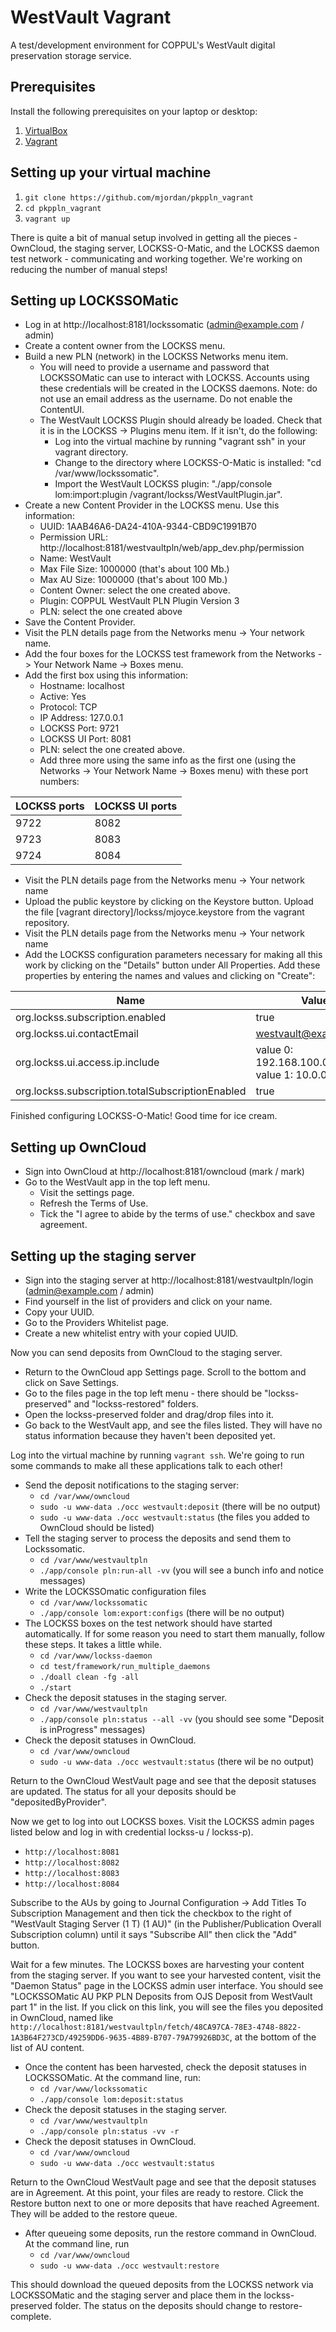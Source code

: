 # WestVault Vagrant

A test/development environment for COPPUL's WestVault digital preservation storage service.

## Prerequisites

Install the following prerequisites on your laptop or desktop:

1. [VirtualBox](https://www.virtualbox.org/)
2. [Vagrant](http://www.vagrantup.com/)

## Setting up your virtual machine

1. `git clone https://github.com/mjordan/pkppln_vagrant`
2. `cd pkppln_vagrant`
3. `vagrant up`

There is quite a bit of manual setup involved in getting all the pieces - OwnCloud, the staging server, LOCKSS-O-Matic, and the LOCKSS daemon test network - communicating and working together. We're working on reducing the number of manual steps!

## Setting up LOCKSSOMatic

* Log in at http://localhost:8181/lockssomatic (admin@example.com / admin)
* Create a content owner from the LOCKSS menu.
* Build a new PLN (network) in the LOCKSS Networks menu item.
  * You will need to provide a username and password that LOCKSSOMatic can use to interact with LOCKSS. Accounts using these credentials will be created in the LOCKSS daemons. Note: do not use an email address as the username. Do not enable the ContentUI.
  * The WestVault LOCKSS Plugin should already be loaded. Check that it is in the LOCKSS -> Plugins menu item. If it isn't, do the following:
    * Log into the virtual machine by running "vagrant ssh" in your vagrant directory.
    * Change to the directory where LOCKSS-O-Matic is installed: "cd /var/www/lockssomatic".
    * Import the WestVault LOCKSS plugin: "./app/console lom:import:plugin /vagrant/lockss/WestVaultPlugin.jar".
* Create a new Content Provider in the LOCKSS menu. Use this information:
  * UUID: 1AAB46A6-DA24-410A-9344-CBD9C1991B70
  * Permission URL: http://localhost:8181/westvaultpln/web/app_dev.php/permission
  * Name: WestVault
  * Max File Size: 1000000 (that's about 100 Mb.)
  * Max AU Size: 1000000 (that's about 100 Mb.)
  * Content Owner: select the one created above.
  * Plugin: COPPUL WestVault PLN Plugin Version 3
  * PLN: select the one created above
* Save the Content Provider.
* Visit the PLN details page from the Networks menu -> Your network name.
* Add the four boxes for the LOCKSS test framework from the Networks -> Your Network Name -> Boxes menu.
* Add the first box using this information:
  * Hostname: localhost
  * Active: Yes
  * Protocol: TCP
  * IP Address: 127.0.0.1
  * LOCKSS Port: 9721
  * LOCKSS UI Port: 8081
  * PLN: select the one created above.
  * Add three more using the same info as the first one (using the Networks -> Your Network Name -> Boxes menu) with these port numbers:

LOCKSS ports | LOCKSS UI ports
--- | ---
9722 | 8082
9723 | 8083
9724 | 8084

* Visit the PLN details page from the Networks menu -> Your network name
* Upload the public keystore by clicking on the Keystore button. Upload the file [vagrant directory]/lockss/mjoyce.keystore from the vagrant repository.
* Visit the PLN details page from the Networks menu -> Your network name
* Add the LOCKSS configuration parameters necessary for making all this work by clicking on the "Details" button under All Properties. Add these properties by entering the names and values and clicking on "Create":

Name | Value
--- | ---
org.lockss.subscription.enabled | true
org.lockss.ui.contactEmail | westvault@example.com
org.lockss.ui.access.ip.include | value 0: 192.168.100.0.24, value 1: 10.0.0.0/8
org.lockss.subscription.totalSubscriptionEnabled | true


Finished configuring LOCKSS-O-Matic! Good time for ice cream.

## Setting up OwnCloud

* Sign into OwnCloud at http://localhost:8181/owncloud (mark / mark)
* Go to the WestVault app in the top left menu.
  * Visit the settings page.
  * Refresh the Terms of Use.
  * Tick the "I agree to abide by the terms of use." checkbox and save agreement.

## Setting up the staging server

* Sign into the staging server at http://localhost:8181/westvaultpln/login (admin@example.com / admin)
* Find yourself in the list of providers and click on your name.
* Copy your UUID.
* Go to the Providers Whitelist page.
* Create a new whitelist entry with your copied UUID.

Now you can send deposits from OwnCloud to the staging server.

* Return to the OwnCloud app Settings page. Scroll to the bottom and click on Save Settings.
* Go to the files page in the top left menu - there should be "lockss-preserved" and "lockss-restored" folders.
* Open the lockss-preserved folder and drag/drop files into it.
* Go back to the WestVault app, and see the files listed. They will have no status information because they haven't been deposited yet.

Log into the virtual machine by running `vagrant ssh`. We're going to run some commands to make all these applications talk to each other!

* Send the deposit notifications to the staging server:
  * `cd /var/www/owncloud`
  * `sudo -u www-data ./occ westvault:deposit` (there will be no output)
  * `sudo -u www-data ./occ westvault:status` (the files you added to OwnCloud should be listed)
* Tell the staging server to process the deposits and send them to Lockssomatic.
  * `cd /var/www/westvaultpln`
  * `./app/console pln:run-all -vv` (you will see a bunch info and notice messages)
* Write the LOCKSSOmatic configuration files
  * `cd /var/www/lockssomatic`
  * `./app/console lom:export:configs` (there will be no output)
* The LOCKSS boxes on the test network should have started automatically. If for some reason you need to start them manually, follow these steps. It takes a little while.
  * `cd /var/www/lockss-daemon`
  * `cd test/framework/run_multiple_daemons`
  * `./doall clean -fg -all`
  * `./start`
* Check the deposit statuses in the staging server.
  * `cd /var/www/westvaultpln`
  * `./app/console pln:status --all -vv` (you should see some "Deposit is inProgress" messages)
* Check the deposit statuses in OwnCloud.
  * `cd /var/www/owncloud`
  * `sudo -u www-data ./occ westvault:status` (there wil be no output)

Return to the OwnCloud WestVault page and see that the deposit statuses are updated. The status for all your deposits should be "depositedByProvider".

Now we get to log into out LOCKSS boxes. Visit the LOCKSS admin pages listed below and log in with credential lockss-u / lockss-p).

* `http://localhost:8081`
* `http://localhost:8082`
* `http://localhost:8083`
* `http://localhost:8084`

Subscribe to the AUs by going to Journal Configuration -> Add Titles To Subscription Management and then tick the checkbox to the right of "WestVault Staging Server (1 T) (1 AU)" (in the Publisher/Publication Overall Subscription column) until it says "Subscribe All" then click the "Add" button.

Wait for a few minutes. The LOCKSS boxes are harvesting your content from the staging server. If you want to see your harvested content, visit the "Daemon Status" page in the LOCKSS admin user interface. You should see "LOCKSSOMatic AU PKP PLN Deposits from OJS Deposit from WestVault part 1" in the list. If you click on this link, you will see the files you deposited in OwnCloud, named like `http://localhost:8181/westvaultpln/fetch/48CA97CA-78E3-4748-8822-1A3B64F273CD/49259DD6-9635-4B89-B707-79A79926BD3C`, at the bottom of the list of AU content.

* Once the content has been harvested, check the deposit statuses in LOCKSSOMatic. At the command line, run:
  * `cd /var/www/lockssomatic`
  * `./app/console lom:deposit:status`
* Check the deposit statuses in the staging server.
  * `cd /var/www/westvaultpln`
  * `./app/console pln:status -vv -r`
* Check the deposit statuses in OwnCloud.
  * `cd /var/www/owncloud`
  * `sudo -u www-data ./occ westvault:status`

Return to the OwnCloud WestVault page and see that the deposit statuses are in Agreement. At this point, your files are ready to restore. Click the Restore button next to one or more deposits that have reached Agreement. They will be added to the restore queue.

* After queueing some deposits, run the restore command in OwnCloud. At the command line, run
  * `cd /var/www/owncloud`
  * `sudo -u www-data ./occ westvault:restore`

This should download the queued deposits from the LOCKSS network via LOCKSSOMatic and the staging server and place them in the lockss-preserved folder. The status on the deposits should change to restore-complete. 
